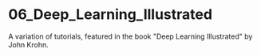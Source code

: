 # 06_Deep_Learning_Illustrated
 A variation of tutorials, featured in the book "Deep Learning Illustrated" by John Krohn.
